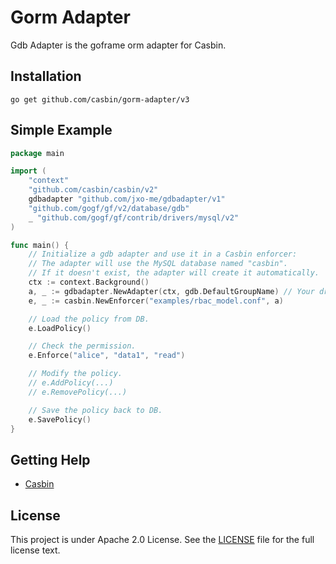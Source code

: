 Gorm Adapter
====

Gdb Adapter is the goframe orm adapter for Casbin.

## Installation

    go get github.com/casbin/gorm-adapter/v3

## Simple Example

```go
package main

import (
	"context"
	"github.com/casbin/casbin/v2"
	gdbadapter "github.com/jxo-me/gdbadapter/v1"
	"github.com/gogf/gf/v2/database/gdb"
	_ "github.com/gogf/gf/contrib/drivers/mysql/v2"
)

func main() {
	// Initialize a gdb adapter and use it in a Casbin enforcer:
	// The adapter will use the MySQL database named "casbin".
	// If it doesn't exist, the adapter will create it automatically.
	ctx := context.Background()
	a, _ := gdbadapter.NewAdapter(ctx, gdb.DefaultGroupName) // Your driver and data source.
	e, _ := casbin.NewEnforcer("examples/rbac_model.conf", a)

	// Load the policy from DB.
	e.LoadPolicy()

	// Check the permission.
	e.Enforce("alice", "data1", "read")

	// Modify the policy.
	// e.AddPolicy(...)
	// e.RemovePolicy(...)

	// Save the policy back to DB.
	e.SavePolicy()
}
```

## Getting Help

- [Casbin](https://github.com/casbin/casbin)

## License

This project is under Apache 2.0 License. See the [LICENSE](LICENSE) file for the full license text.
